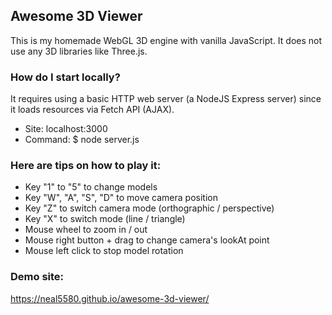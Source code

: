 ## Awesome 3D Viewer ##
 
This is my homemade WebGL 3D engine with vanilla JavaScript. It does not use any 3D libraries like Three.js.

### How do I start locally? ###  
It requires using a basic HTTP web server (a NodeJS Express server) since it loads resources via Fetch API (AJAX).
* Site: localhost:3000
* Command: $ node server.js
    
### Here are tips on how to play it: ### 
* Key "1" to "5" to change models
* Key "W", "A", "S", "D" to move camera position
* Key "Z" to switch camera mode (orthographic / perspective)
* Key "X" to switch mode (line / triangle)
* Mouse wheel to zoom in / out
* Mouse right button + drag to change camera's lookAt point
* Mouse left click to stop model rotation

### Demo site: ### 
https://neal5580.github.io/awesome-3d-viewer/
